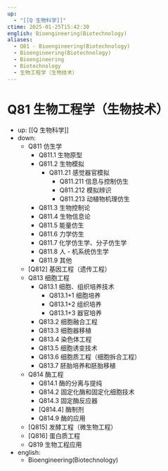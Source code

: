 ```yaml
---
up:
  - "[[Q 生物科学]]"
ctime: 2025-01-25T15:42:30
english: Bioengineering(Biotechnology)
aliases:
  - Q81 - Bioengineering(Biotechnology)
  - Bioengineering(Biotechnology)
  - Bioengineering
  - Biotechnology
  - 生物工程学（生物技术）
---
```


# Q81 生物工程学（生物技术）

- up: [[Q 生物科学]]
- down:
	- Q811 仿生学
		- Q811.1 生物原型
		- Q811.2 生物模拟
			- Q811.21 感觉器官模拟
				- Q811.211 信息与控制仿生
				- Q811.212 模拟辨识
				- Q811.213 动植物机理仿生
		- Q811.3 生物控制论
		- Q811.4 生物信息论
		- Q811.5 能量仿生
		- Q811.6 力学仿生
		- Q811.7 化学仿生学、分子仿生学
		- Q811.8 人 - 机系统仿生学
		- Q811.9 其他
	- [Q812] 基因工程（遗传工程）
	- Q813 细胞工程
		- Q813.1 细胞、组织培养技术
			- Q813.1+1 细胞培养
			- Q813.1+2 组织培养
			- Q813.1+3 器官培养
		- Q813.2 细胞融合工程
		- Q813.3 细胞器移植
		- Q813.4 染色体工程
		- Q813.5 细胞诱变技术
		- Q813.6 细胞质工程（细胞拆合工程）
		- Q813.7 胚胎培养和胚胎移植
	- Q814 酶工程
		- Q814.1 酶的分离与提纯
		- Q814.2 固定化酶和固定化细胞技术
		- Q814.3 固定酶反应器
		- [Q814.4] 酶制剂
		- Q814.9 酶的应用
	- [Q815] 发酵工程（微生物工程）
	- [Q816] 蛋白质工程
	- Q819 生物工程应用
- english:
	- Bioengineering(Biotechnology)

